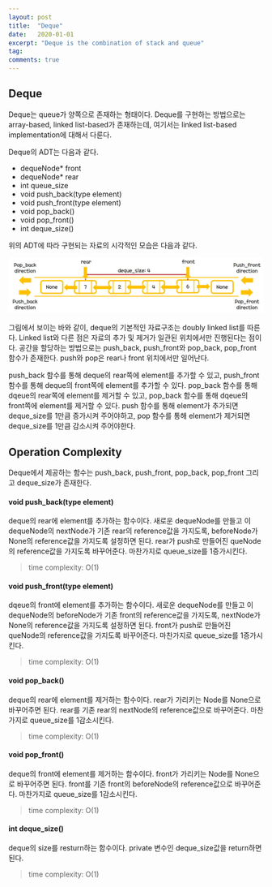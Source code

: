 ```yaml
---
layout: post
title:  "Deque"
date:   2020-01-01
excerpt: "Deque is the combination of stack and queue"
tag:
comments: true
---
```


## Deque

Deque는 queue가 양쪽으로 존재하는 형태이다.
Deque를 구현하는 방법으로는 array-based, linked list-based가 존재하는데, 여기서는 linked list-based implementation에 대해서 다룬다.

Deque의 ADT는 다음과 같다.

-  dequeNode* front
-  dequeNode* rear
-  int queue_size
-  void push_back(type element)
-  void push_front(type element)
-  void pop_back()
-  void pop_front()
-  int deque_size()

위의 ADT에 따라 구현되는 자료의 시각적인 모습은 다음과 같다.

![queue](./../assets/img/Deque.jpg)

그림에서 보이는 바와 같이, deque의 기본적인 자료구조는 doubly linked list를 따른다.
Linked list와 다른 점은 자료의 추가 및 제거가 일관된 위치에서만 진행된다는 점이다.
공간을 할당하는 방법으로는 push_back, push_front와 pop_back, pop_front 함수가 존재한다.
push와 pop은 rear나 front 위치에서만 일어난다.

push_back 함수를 통해 deque의 rear쪽에 element를 추가할 수 있고,
push_front 함수를 통해 deque의 front쪽에 element를 추가할 수 있다.
pop_back 함수를 통해 dqeue의 rear쪽에 element를 제거할 수 있고,
pop_back 함수를 통해 dqeue의 front쪽에 element를 제거할 수 있다.
push 함수를 통해 element가 추가되면 deque_size를 1만큼 증가시켜 주어야하고, pop 함수를 통해 element가 제거되면 deque_size를 1만큼 감소시켜 주어야한다.

## Operation Complexity

Deque에서 제공하는 함수는 push_back, push_front, pop_back, pop_front 그리고 deque_size가 존재한다.

#### void push_back(type element)

deque의 rear에 element를 추가하는 함수이다.
새로운 dequeNode를 만들고 이 dequeNode의 nextNode가 기존 rear의 reference값을 가지도록, beforeNode가 None의 reference값을 가지도록 설정하면 된다.
rear가 push로 만들어진 queNode의 reference값을 가지도록 바꾸어준다.
마찬가지로 queue_size를 1증가시킨다.
> time complexity: O(1)

#### void push_front(type element)

dqeue의 front에 element를 추가하는 함수이다.
새로운 dequeNode를 만들고 이 dequeNode의 beforeNode가 기존 front의 reference값을 가지도록, nextNode가 None의 reference값을 가지도록 설정하면 된다.
front가 push로 만들어진 queNode의 reference값을 가지도록 바꾸어준다.
마찬가지로 queue_size를 1증가시킨다.
> time complexity: O(1)

#### void pop_back()

deque의 rear에 element를 제거하는 함수이다.
rear가 가리키는 Node를 None으로 바꾸어주면 된다.
rear를 기존 rear의 nextNode의 reference값으로 바꾸어준다.
마찬가지로 queue_size를 1감소시킨다.
> time complexity: O(1)

#### void pop_front()

deque의 front에 element를 제거하는 함수이다.
front가 가리키는 Node를 None으로 바꾸어주면 된다.
front를 기존 front의 beforeNode의 reference값으로 바꾸어준다.
마찬가지로 queue_size를 1감소시킨다.
> time complexity: O(1)

#### int deque_size()
deque의 size를 resturn하는 함수이다.
private 변수인 deque_size값을 return하면 된다.
> time complexity: O(1)
